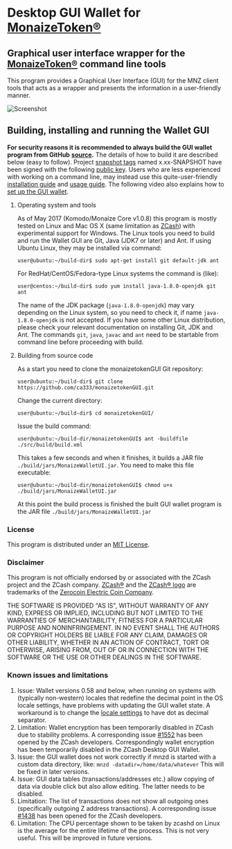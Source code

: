 # Desktop GUI Wallet for [MonaizeToken](https://monaize.com/)[®](#disclaimer)

## Graphical user interface wrapper for the [MonaizeToken](https://monaize.com/)[®](#disclaimer) command line tools

This program provides a Graphical User Interface (GUI) for the MNZ client tools that acts as a wrapper and
presents the information in a user-friendly manner.

![Screenshot](https://github.com/ca333/monaizetokenGUI/raw/master/docs/mnzgui.jpg "Main Window")

## Building, installing and running the Wallet GUI

**For security reasons it is recommended to always build the GUI wallet program from GitHub**
**[source](https://github.com/ca333/monaizetokenGUI/archive/master.zip).**
The details of how to build it are described below (easy to follow).
Project [snapshot tags](https://github.com/ca333/monaizetokenGUI/tags) named x.xx-SNAPSHOT have been
signed with the following [public key](https://github.com/ca333/monaizetokenGUI/blob/master/docs/IV_Github_GPG_public_key.txt).
Users who are less experienced with working on a command line, may instead use this
quite-user-friendly [installation guide](https://www.cryptocompare.com/wallets/guides/how-to-install-the-zcash-gui-wallet)
and [usage guide](https://www.cryptocompare.com/wallets/guides/how-to-use-the-zcash-gui-wallet).
The following video also explains how to [set up the GUI wallet](https://www.youtube.com/watch?v=IDifG4h1bgE).


1. Operating system and tools

   As of May 2017 (Komodo/Monaize Core v1.0.8) this program is mostly tested on Linux and Mac OS X
   (same limitation as [ZCash](https://z.cash/)) with experimental support for Windows.
   The Linux tools you need to build and run the Wallet GUI are Git, Java (JDK7 or later) and
   Ant. If using Ubuntu Linux, they may be installed via command:
   ```
   user@ubuntu:~/build-dir$ sudo apt-get install git default-jdk ant
   ```
   For RedHat/CentOS/Fedora-type Linux systems the command is (like):
   ```
   user@centos:~/build-dir$ sudo yum install java-1.8.0-openjdk git ant
   ```
   The name of the JDK package (`java-1.8.0-openjdk`) may vary depending on the Linux system, so you need to
   check it, if name `java-1.8.0-openjdk` is not accepted.
   If you have some other Linux distribution, please check your relevant documentation on installing Git,
   JDK and Ant. The commands `git`, `java`, `javac` and `ant` need to be startable from command line
   before proceeding with build.

2. Building from source code

   As a start you need to clone the monaizetokenGUI Git repository:
   ```
   user@ubuntu:~/build-dir$ git clone https://github.com/ca333/monaizetokenGUI.git
   ```
   Change the current directory:
   ```
   user@ubuntu:~/build-dir$ cd monaizetokenGUI/
   ```
   Issue the build command:
   ```
   user@ubuntu:~/build-dir/monaizetokenGUI$ ant -buildfile ./src/build/build.xml
   ```
   This takes a few seconds and when it finishes, it builds a JAR file `./build/jars/MonaizeWalletUI.jar`.
   You need to make this file executable:
   ```
   user@ubuntu:~/build-dir/monaizetokenGUI$ chmod u+x ./build/jars/MonaizeWalletUI.jar
   ```
   At this point the build process is finished the built GUI wallet program is the JAR
   file `./build/jars/MonaizeWalletUI.jar`

### License
This program is distributed under an [MIT License](https://github.com/vaklinov/zcash-swing-wallet-ui/raw/master/LICENSE).

### Disclaimer
This program is not officially endorsed by or associated with the ZCash project and the ZCash company.
[ZCash®](https://trademarks.justia.com/871/93/zcash-87193130.html) and the
[ZCash® logo](https://trademarks.justia.com/868/84/z-86884549.html) are trademarks of the
[Zerocoin Electric Coin Company](https://trademarks.justia.com/owners/zerocoin-electric-coin-company-3232749/).

THE SOFTWARE IS PROVIDED "AS IS", WITHOUT WARRANTY OF ANY KIND, EXPRESS OR
IMPLIED, INCLUDING BUT NOT LIMITED TO THE WARRANTIES OF MERCHANTABILITY,
FITNESS FOR A PARTICULAR PURPOSE AND NONINFRINGEMENT. IN NO EVENT SHALL THE
AUTHORS OR COPYRIGHT HOLDERS BE LIABLE FOR ANY CLAIM, DAMAGES OR OTHER
LIABILITY, WHETHER IN AN ACTION OF CONTRACT, TORT OR OTHERWISE, ARISING FROM,
OUT OF OR IN CONNECTION WITH THE SOFTWARE OR THE USE OR OTHER DEALINGS IN THE
SOFTWARE.

### Known issues and limitations

1. Issue: Wallet versions 0.58 and below, when running on systems with (typically non-western) locales that
redefine the decimal point in the OS locale settings, have problems with updating the GUI wallet state.
A workaround is to change the [locale settings](https://windows.lbl.gov/software/optics/5-1-2/Optics4.jpg) to have dot as decimal separator.
1. Limitation: Wallet encryption has been temporarily disabled in ZCash due to stability problems. A corresponding issue
[#1552](https://github.com/zcash/zcash/issues/1552) has been opened by the ZCash developers. Correspondingly
wallet encryption has been temporarily disabled in the ZCash Desktop GUI Wallet.
1. Issue: the GUI wallet does not work correctly if mnzd is started with a custom data directory, like:
`mnzd -datadir=/home/data/whatever` This will be fixed in later versions.
1. Issue: GUI data tables (transactions/addresses etc.) allow copying of data via double click but also allow editing.
The latter needs to be disabled.
1. Limitation: The list of transactions does not show all outgoing ones (specifically outgoing Z address
transactions). A corresponding issue [#1438](https://github.com/zcash/zcash/issues/1438) has been opened
for the ZCash developers.
1. Limitation: The CPU percentage shown to be taken by zcashd on Linux is the average for the entire lifetime
of the process. This is not very useful. This will be improved in future versions.
